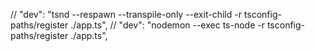 // "dev": "tsnd --respawn --transpile-only --exit-child -r tsconfig-paths/register ./app.ts",
// "dev": "nodemon --exec ts-node -r tsconfig-paths/register ./app.ts",
